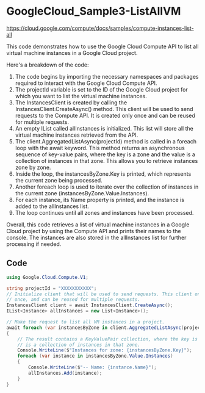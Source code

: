 # GoogleCloud_Sample3-ListAllVM
https://cloud.google.com/compute/docs/samples/compute-instances-list-all

This code demonstrates how to use the Google Cloud Compute API to list all virtual machine instances in a Google Cloud project.

Here's a breakdown of the code:

1. The code begins by importing the necessary namespaces and packages required to interact with the Google Cloud Compute API.
2. The projectId variable is set to the ID of the Google Cloud project for which you want to list the virtual machine instances.
3. The InstancesClient is created by calling the InstancesClient.CreateAsync() method. This client will be used to send requests to the Compute API. It is created only once and can be reused for multiple requests.
4. An empty IList<Instance> called allInstances is initialized. This list will store all the virtual machine instances retrieved from the API.
5. The client.AggregatedListAsync(projectId) method is called in a foreach loop with the await keyword. This method returns an asynchronous sequence of key-value pairs, where the key is a zone and the value is a collection of instances in that zone. This allows you to retrieve instances zone by zone.
6. Inside the loop, the instancesByZone.Key is printed, which represents the current zone being processed.
7. Another foreach loop is used to iterate over the collection of instances in the current zone (instancesByZone.Value.Instances).
8. For each instance, its Name property is printed, and the instance is added to the allInstances list.
9. The loop continues until all zones and instances have been processed.

Overall, this code retrieves a list of virtual machine instances in a Google Cloud project by using the Compute API and prints their names to the console. The instances are also stored in the allInstances list for further processing if needed.
  
## Code
  
```csharp
using Google.Cloud.Compute.V1;

string projectId = "XXXXXXXXXXX";
// Initialize client that will be used to send requests. This client only needs to be created
// once, and can be reused for multiple requests.
InstancesClient client = await InstancesClient.CreateAsync();
IList<Instance> allInstances = new List<Instance>();

// Make the request to list all VM instances in a project.
await foreach (var instancesByZone in client.AggregatedListAsync(projectId))
{
    // The result contains a KeyValuePair collection, where the key is a zone and the value
    // is a collection of instances in that zone.
    Console.WriteLine($"Instances for zone: {instancesByZone.Key}");
    foreach (var instance in instancesByZone.Value.Instances)
    {
        Console.WriteLine($"-- Name: {instance.Name}");
        allInstances.Add(instance);
    }
} 
```
  
